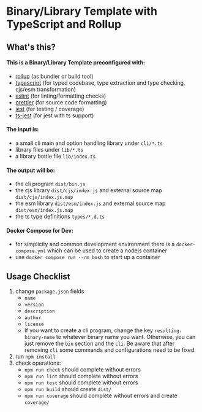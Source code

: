 # Binary/Library Template with TypeScript and Rollup

## What's this?

#### This is a Binary/Library Template preconfigured with:

* [rollup](https://rollupjs.org) (as bundler or build tool)
* [typescript](https://www.typescriptlang.org) (for typed codebase, type extraction and type checking, cjs/esm
  transformation)
* [eslint](https://eslint.org) (for linting/formatting checks)
* [prettier](https://prettier.io) (for source code formatting)
* [jest](https://jestjs.io) (for testing / coverage)
* [ts-jest](https://kulshekhar.github.io/ts-jest) (for jest with ts support)

#### The input is:

* a small cli main and option handling library under `cli/*.ts`
* library files under `lib/*.ts`
* a library bottle file `lib/index.ts`

#### The output will be:

* the cli program `dist/bin.js`
* the cjs library `dist/cjs/index.js` and external source map `dist/cjs/index.js.map`
* the esm library `dist/esm/index.js` and external source map `dist/esm/index.js.map`
* the ts type definitions `types/*.d.ts`

#### Docker Compose for Dev:

* for simplicity and common development environment there is a `docker-compose.yml` which can be used to create a nodejs container
* use `docker compose run --rm bash` to start up a container

## Usage Checklist

1. change `package.json` fields
    * `name`
    * `version`
    * `description`
    * `author`
    * `license`
    * If you want to create a cli program, change the key `resulting-binary-name` to whatever binary name you want.
      Otherwise, you can just remove the `bin` section and the `cli`. Be aware that after removing `cli` some commands and configurations need to be fixed.
2. run `npm install`
3. check operations:
    * `npm run check` should complete without errors
    * `npm run lint` should complete without errors
    * `npm run test` should complete without errors
    * `npm run build` should create `dist/`
    * `npm run coverage` should complete without errors and create `coverage/`
